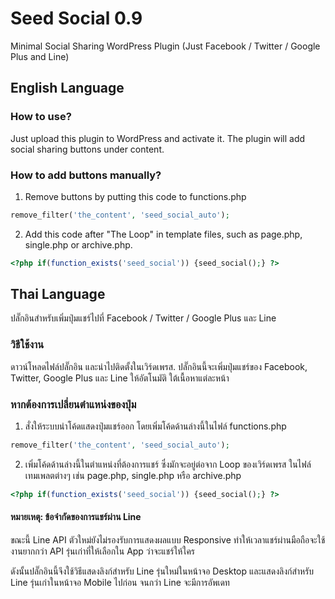 # Seed Social 0.9
Minimal Social Sharing WordPress Plugin (Just Facebook / Twitter / Google Plus and Line)

## English Language

### How to use?
Just upload this plugin to WordPress and activate it. The plugin will add social sharing buttons under content.

### How to add buttons manually?
1. Remove buttons by putting this code to functions.php
```php
remove_filter('the_content', 'seed_social_auto');
```
2. Add this code after "The Loop" in template files, such as page.php, single.php or archive.php.
```php
<?php if(function_exists('seed_social')) {seed_social();} ?>
```
## Thai Language
ปลั๊กอินสำหรับเพิ่มปุ่มแชร์ไปที่ Facebook / Twitter / Google Plus และ Line

### วิธีใช้งาน
ดาวน์โหลดไฟล์ปลั๊กอิน และนำไปติดตั้งในเวิร์ดเพรส. ปลั๊กอินนี้จะเพิ่มปุ่มแชร์ของ Facebook, Twitter, Google Plus และ Line ให้อัตโนมัติ ใต้เนื้อหาแต่ละหน้า

### หากต้องการเปลี่ยนตำแหน่งของปุ่ม
1. สั่งให้ระบบนำโค้ดแสดงปุ่มแชร์ออก โดยเพิ่มโค้ดด้านล่างนี้ในไฟล์ functions.php
```php
remove_filter('the_content', 'seed_social_auto');
```
2. เพิ่มโค้ดด้านล่างนี้ในตำแหน่งที่ต้องการแชร์ ซึ่งมักจะอยู่ต่อจาก Loop ของเวิร์ดเพรส ในไฟล์เทมเพลตต่างๆ เช่น page.php, single.php หรือ archive.php
```php
<?php if(function_exists('seed_social')) {seed_social();} ?>
```

#### หมายเหตุ: ข้อจำกัดของการแชร์ผ่าน Line
ขณะนี้ Line API ตัวใหม่ยังไม่รองรับการแสดงผลแบบ Responsive ทำให้เวลาแชร์ผ่านมือถือจะใช้งานยากกว่า API รุ่นเก่าที่ให้เลือกใน App ว่าจะแชร์ให้ใคร 

ดังนั้นปลั๊กอินนี้จึงใช้วิธีแสดงลิงก์สำหรับ Line รุ่นใหม่ในหน้าจอ Desktop และแสดงลิงก์สำหรับ Line รุ่นเก่าในหน้าจอ Mobile ไปก่อน จนกว่า Line จะมีการอัพเดท
